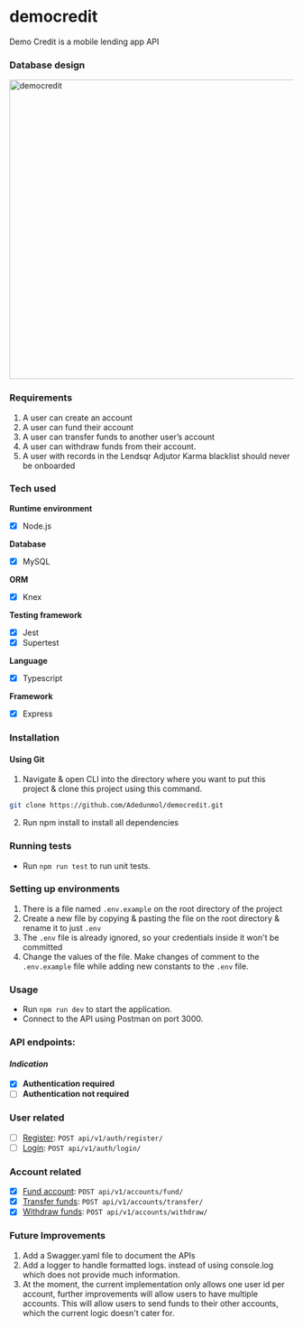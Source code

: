 # democredit
Demo Credit is a mobile lending app API

### Database design
<img width="531" alt="democredit" src="https://github.com/Adedunmol/democredit/assets/82591608/cdd39fec-3ee9-460d-a25e-b743dd40bdb5">

### Requirements
1. A user can create an account
2. A user can fund their account
3. A user can transfer funds to another user’s account
4. A user can withdraw funds from their account.
5. A user with records in the Lendsqr Adjutor Karma blacklist should never be onboarded

### Tech used
**Runtime environment**
- [x] Node.js

**Database**
- [x] MySQL

**ORM**
- [x] Knex

**Testing framework**
- [x] Jest
- [x] Supertest

**Language**
- [x] Typescript
  
**Framework**
- [x] Express

### Installation
#### Using Git
1. Navigate & open CLI into the directory where you want to put this project & clone this project using this command.
   
```bash
git clone https://github.com/Adedunmol/democredit.git
```
2. Run npm install to install all dependencies

### Running tests
* Run `npm run test` to run unit tests.

### Setting up environments
1. There is a file named `.env.example` on the root directory of the project
2. Create a new file by copying & pasting the file on the root directory & rename it to just `.env`
3. The `.env` file is already ignored, so your credentials inside it won't be committed
4. Change the values of the file. Make changes of comment to the `.env.example` file while adding new constants to the `.env` file.

### Usage
* Run `npm run dev` to start the application.
* Connect to the API using Postman on port 3000.

### API endpoints:

#### *Indication*
- [x] **Authentication required**
- [ ] **Authentication not required**

### User related
- [ ] [Register](): `POST api/v1/auth/register/`
- [ ] [Login](): `POST api/v1/auth/login/`

### Account related
- [x] [Fund account](): `POST api/v1/accounts/fund/`
- [x] [Transfer funds](): `POST api/v1/accounts/transfer/`
- [x] [Withdraw funds](): `POST api/v1/accounts/withdraw/`

### Future Improvements
1. Add a Swagger.yaml file to document the APIs
2. Add a logger to handle formatted logs. instead of using console.log which does not provide much information.
3. At the moment, the current implementation only allows one user id per account, further improvements will allow users to have multiple accounts. This will allow users to send funds to their other accounts, which the current logic doesn't cater for.